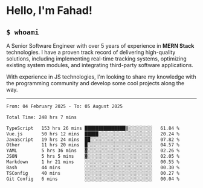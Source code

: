 <h1>Hello, I'm Fahad!</h1>

<h2><code>$ whoami</code></h2>

A Senior Software Engineer with over 5 years of experience in **MERN Stack** technologies. I have a proven track record of delivering high-quality solutions, including implementing real-time tracking systems, optimizing existing system modules, and integrating third-party software applications.

With experience in JS technologies, I'm looking to share my knowledge with the programming community and develop some cool projects along the way.

---

<!--START_SECTION:waka-->

```txt
From: 04 February 2025 - To: 05 August 2025

Total Time: 248 hrs 7 mins

TypeScript   153 hrs 26 mins ███████████████▒░░░░░░░░░   61.84 %
Vue.js       50 hrs 12 mins  █████░░░░░░░░░░░░░░░░░░░░   20.24 %
JavaScript   19 hrs 24 mins  ██░░░░░░░░░░░░░░░░░░░░░░░   07.82 %
Other        11 hrs 20 mins  █░░░░░░░░░░░░░░░░░░░░░░░░   04.57 %
YAML         5 hrs 36 mins   ▓░░░░░░░░░░░░░░░░░░░░░░░░   02.26 %
JSON         5 hrs 5 mins    ▓░░░░░░░░░░░░░░░░░░░░░░░░   02.05 %
Markdown     1 hr 21 mins    ░░░░░░░░░░░░░░░░░░░░░░░░░   00.55 %
Bash         44 mins         ░░░░░░░░░░░░░░░░░░░░░░░░░   00.30 %
TSConfig     40 mins         ░░░░░░░░░░░░░░░░░░░░░░░░░   00.27 %
Git Config   6 mins          ░░░░░░░░░░░░░░░░░░░░░░░░░   00.04 %
```

<!--END_SECTION:waka-->

<!--
**heyFahad/heyFahad** is a ✨ _special_ ✨ repository because its `README.md` (this file) appears on your GitHub profile.

Here are some ideas to get you started:

- 🔭 I’m currently working on ...
- 🌱 I’m currently learning ...
- 👯 I’m looking to collaborate on ...
- 🤔 I’m looking for help with ...
- 💬 Ask me about ...
- 📫 How to reach me: ...
- 😄 Pronouns: ...
- ⚡ Fun fact: ...
-->
